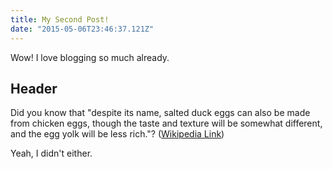 ```yaml
---
title: My Second Post!
date: "2015-05-06T23:46:37.121Z"
---
```


Wow! I love blogging so much already.

## Header

Did you know that "despite its name, salted duck eggs can also be made from
chicken eggs, though the taste and texture will be somewhat different, and the
egg yolk will be less rich."?
([Wikipedia Link](http://en.wikipedia.org/wiki/Salted_duck_egg))

Yeah, I didn't either.
